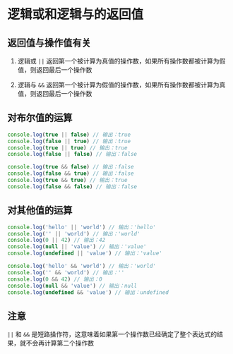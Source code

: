 # 逻辑或和逻辑与的返回值

## 返回值与操作值有关

1. 逻辑或 `||` 返回第一个被计算为真值的操作数，如果所有操作数都被计算为假值，则返回最后一个操作数

2. 逻辑与 `&&` 返回第一个被计算为假值的操作数，如果所有操作数都被计算为真值，则返回最后一个操作数

## 对布尔值的运算

```js
console.log(true || false) // 输出：true
console.log(false || true) // 输出：true
console.log(true || true) // 输出：true
console.log(false || false) // 输出：false

console.log(true && false) // 输出：false
console.log(false && true) // 输出：false
console.log(true && true) // 输出：true
console.log(false && false) // 输出：false
```

## 对其他值的运算

```js
console.log('hello' || 'world') // 输出：'hello'
console.log('' || 'world') // 输出：'world'
console.log(0 || 42) // 输出：42
console.log(null || 'value') // 输出：'value'
console.log(undefined || 'value') // 输出：'value'

console.log('hello' && 'world') // 输出：'world'
console.log('' && 'world') // 输出：''
console.log(0 && 42) // 输出：0
console.log(null && 'value') // 输出：null
console.log(undefined && 'value') // 输出：undefined
```

## 注意

`||` 和 `&&` 是短路操作符，这意味着如果第一个操作数已经确定了整个表达式的结果，就不会再计算第二个操作数
